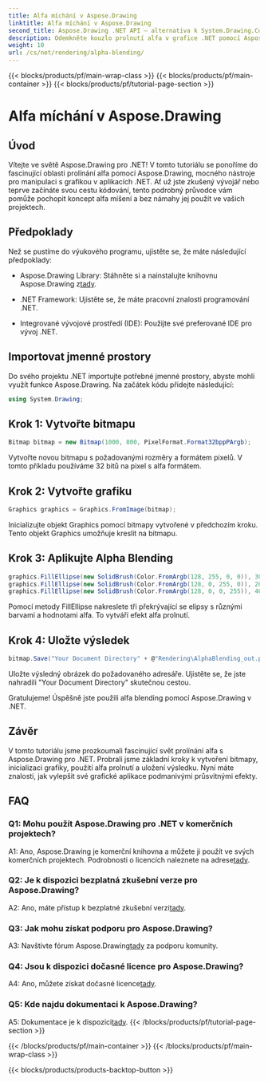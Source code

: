 ```yaml
---
title: Alfa míchání v Aspose.Drawing
linktitle: Alfa míchání v Aspose.Drawing
second_title: Aspose.Drawing .NET API – alternativa k System.Drawing.Common
description: Odemkněte kouzlo prolnutí alfa v grafice .NET pomocí Aspose.Drawing. Pozvedněte své projekty pomocí průsvitných efektů.
weight: 10
url: /cs/net/rendering/alpha-blending/
---
```


{{< blocks/products/pf/main-wrap-class >}}
{{< blocks/products/pf/main-container >}}
{{< blocks/products/pf/tutorial-page-section >}}

# Alfa míchání v Aspose.Drawing

## Úvod

Vítejte ve světě Aspose.Drawing pro .NET! V tomto tutoriálu se ponoříme do fascinující oblasti prolínání alfa pomocí Aspose.Drawing, mocného nástroje pro manipulaci s grafikou v aplikacích .NET. Ať už jste zkušený vývojář nebo teprve začínáte svou cestu kódování, tento podrobný průvodce vám pomůže pochopit koncept alfa míšení a bez námahy jej použít ve vašich projektech.

## Předpoklady

Než se pustíme do výukového programu, ujistěte se, že máte následující předpoklady:

-  Aspose.Drawing Library: Stáhněte si a nainstalujte knihovnu Aspose.Drawing z[tady](https://releases.aspose.com/drawing/net/).

- .NET Framework: Ujistěte se, že máte pracovní znalosti programování .NET.

- Integrované vývojové prostředí (IDE): Použijte své preferované IDE pro vývoj .NET.

## Importovat jmenné prostory

Do svého projektu .NET importujte potřebné jmenné prostory, abyste mohli využít funkce Aspose.Drawing. Na začátek kódu přidejte následující:

```csharp
using System.Drawing;
```

## Krok 1: Vytvořte bitmapu

```csharp
Bitmap bitmap = new Bitmap(1000, 800, PixelFormat.Format32bppPArgb);
```

Vytvořte novou bitmapu s požadovanými rozměry a formátem pixelů. V tomto příkladu používáme 32 bitů na pixel s alfa formátem.

## Krok 2: Vytvořte grafiku

```csharp
Graphics graphics = Graphics.FromImage(bitmap);
```

Inicializujte objekt Graphics pomocí bitmapy vytvořené v předchozím kroku. Tento objekt Graphics umožňuje kreslit na bitmapu.

## Krok 3: Aplikujte Alpha Blending

```csharp
graphics.FillEllipse(new SolidBrush(Color.FromArgb(128, 255, 0, 0)), 300, 100, 400, 400);
graphics.FillEllipse(new SolidBrush(Color.FromArgb(128, 0, 255, 0)), 200, 300, 400, 400);
graphics.FillEllipse(new SolidBrush(Color.FromArgb(128, 0, 0, 255)), 400, 300, 400, 400);
```

Pomocí metody FillEllipse nakreslete tři překrývající se elipsy s různými barvami a hodnotami alfa. To vytváří efekt alfa prolnutí.

## Krok 4: Uložte výsledek

```csharp
bitmap.Save("Your Document Directory" + @"Rendering\AlphaBlending_out.png");
```

Uložte výsledný obrázek do požadovaného adresáře. Ujistěte se, že jste nahradili "Your Document Directory" skutečnou cestou.

Gratulujeme! Úspěšně jste použili alfa blending pomocí Aspose.Drawing v .NET.

## Závěr

V tomto tutoriálu jsme prozkoumali fascinující svět prolínání alfa s Aspose.Drawing pro .NET. Probrali jsme základní kroky k vytvoření bitmapy, inicializaci grafiky, použití alfa prolnutí a uložení výsledku. Nyní máte znalosti, jak vylepšit své grafické aplikace podmanivými průsvitnými efekty.

## FAQ

### Q1: Mohu použít Aspose.Drawing pro .NET v komerčních projektech?

 A1: Ano, Aspose.Drawing je komerční knihovna a můžete ji použít ve svých komerčních projektech. Podrobnosti o licencích naleznete na adrese[tady](https://purchase.aspose.com/buy).

### Q2: Je k dispozici bezplatná zkušební verze pro Aspose.Drawing?

 A2: Ano, máte přístup k bezplatné zkušební verzi[tady](https://releases.aspose.com/).

### Q3: Jak mohu získat podporu pro Aspose.Drawing?

 A3: Navštivte fórum Aspose.Drawing[tady](https://forum.aspose.com/c/diagram/17) za podporu komunity.

### Q4: Jsou k dispozici dočasné licence pro Aspose.Drawing?

 A4: Ano, můžete získat dočasné licence[tady](https://purchase.aspose.com/temporary-license/).

### Q5: Kde najdu dokumentaci k Aspose.Drawing?

 A5: Dokumentace je k dispozici[tady](https://reference.aspose.com/drawing/net/).
{{< /blocks/products/pf/tutorial-page-section >}}

{{< /blocks/products/pf/main-container >}}
{{< /blocks/products/pf/main-wrap-class >}}

{{< blocks/products/products-backtop-button >}}
